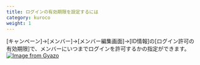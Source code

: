 ```yaml
---
title: ログインの有効期限を設定するには
category: kuroco
weight: 1
---
```


[キャンペーン]->[メンバー]->[メンバー編集画面]->[ID情報]の[ログイン許可の有効期限]で、メンバーにいつまでログインを許可するかの指定ができます。
[![Image from Gyazo](https://t.gyazo.com/teams/diverta/5ceda8d1eadb4f712448750ef32cb415.png)](https://diverta.gyazo.com/5ceda8d1eadb4f712448750ef32cb415)